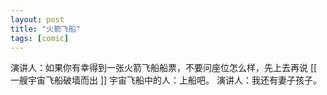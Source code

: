 ```yaml
---
layout: post
title: "火箭飞船"
tags: [comic]
---
```

演讲人：如果你有幸得到一张火箭飞船船票，不要问座位怎么样，先上去再说
[[ 一艘宇宙飞船破墙而出 ]]
宇宙飞船中的人：上船吧。
演讲人：我还有妻子孩子。
